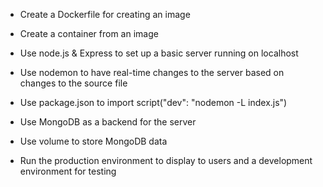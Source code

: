 * Create a Dockerfile for creating an image 

* Create a container from an image

* Use node.js & Express to set up a basic server running on localhost

* Use nodemon to have real-time changes to the server based on changes to the source file

* Use package.json to import script("dev": "nodemon -L index.js")

* Use MongoDB as a backend for the server

* Use volume to store MongoDB data

* Run the production environment to display to users and a development environment for testing
